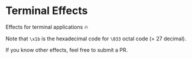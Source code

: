 # Terminal Effects

Effects for terminal applications 🔥

Note that `\x1b` is the hexadecimal code for `\033` octal code (= 27 decimal).

If you know other effects, feel free to submit a PR.
